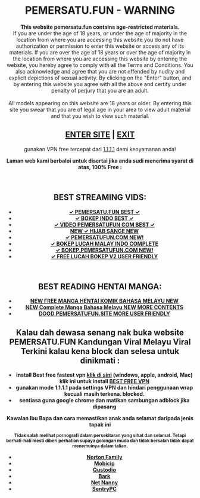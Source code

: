 
<body itemscope itemtype="http://schema.org/WebPage">
<main><center>
<div class="paper" itemscope itemtype="http://schema.org/Organization">
    <h1 itemprop="name">PEMERSATU.FUN - WARNING</h1>
    <strong>This website pemersatu.fun contains age-restricted materials.</strong><br />If you are under the age of 18 years, or under the age of majority in the location from where you are accessing this website you do not have authorization or permission to enter this website or access any of its materials. If you are over the age of 18 years or over the age of majority in the location from where you are accessing this website by entering the website, you hereby agree to comply with all the Terms and Conditions. You also acknowledge and agree that you are not offended by nudity and explicit depictions of sexual activity. By clicking on the "Enter" button, and by entering this website you agree with all the above and certify under penalty of perjury that you are an adult.<br /><br />All models appearing on this website are 18 years or older. By entering this site you swear that you are of legal age in your area to view adult material and that you wish to view such material.
    <h2 itemprop="url"><a href="https://pemersatufun.com" id="enter-site" target="_blank" rel="dofollow">ENTER SITE</a> | 
    <a href="https://wikipedia.com" rel="nofollow">EXIT</a></h2>
    <p>gunakan VPN free tercepat dari <a href="https://one.one.one.one/id-ID/" target="_blank">1.1.1.1</a> demi kenyamanan anda!</p>

   
</div>

<div class="paper">
    <p><strong>Laman web kami berbaloi untuk disertai jika anda sudi menerima syarat di atas, 100% Free :</strong></p><br />
    <h2>BEST STREAMING VIDS:</h2><strong>
    <ul class="myUL">
        <li itemprop="url"><a href="https://video.pemersatu.org" target="_blank" rel="dofollow">&#10003; PEMERSATU.FUN<span class="blinking"> BEST &#10003;</span></a></li>
	<li itemprop="url"><a href="https://216.219.94.112" target="_blank" rel="dofollow">&#10003; BOKEP INDO<span class="blinking"> BEST &#10003;</span></a></li>    
        <li itemprop="url"><a href="https://video.pemersatufun.com" target="_blank" rel="dofollow">&#10003; VIDEO PEMERSATUFUN COM<span class="blinking"> BEST &#10003;</span></a></li>
        <li itemprop="url"><a href="https://hijab.pemersatu.top" target="_blank"><span class="blinking">NEW </span>&#10003; HIJAB SANGE<span class="blinking"> NEW</span></a></li>
        <li itemprop="url"><a href="https://pemersatufun.com" target="_blank">&#10003; <strong>PEMERSATUFUN.COM</strong> <span class="blinking"> NEW!</span></a></li>
        <li itemprop="url"><a href="https://video.pemersatudotfun.com" target="_blank">&#10003; BOKEP LUCAH MALAY INDO<span class="blinking"> COMPLETE</span></a></li>
        <li itemprop="url"><a href="https://bokep.pemersatufun.com" target="_blank">&#10003; <strong>BOKEP.PEMERSATUFUN.COM</strong> <span class="blinking"> NEW!</span></a></li>
        <li itemprop="url"><a href="https://dood.pemersatufun.site" target="_blank" rel="noopener">&#10003; FREE LUCAH BOKEP V2<span class="blinking"> USER FRIENDLY</span></a></li>
    </ul>
    </strong><BR />
    <h2>BEST READING HENTAI MANGA:</h2><strong>
    <ul class="myUL">
        <li itemprop="url"><a href="https://manga.pemersatu.org" target="_blank" rel="noopener"><span class="blinking">NEW </span>FREE MANGA HENTAI KOMIK BAHASA MELAYU<span class="blinking"> NEW</span></a></li>
        <li itemprop="url"><a href="https://manga.pemersatu.top" target="_blank"><span class="blinking">NEW </span>Complete Manga Bahasa Melayu<span class="blinking"> NEW MORE CONTENTS</span></a></li>
        <li itemprop="url"><a href="https://dood.pemersatufun.site" target="_blank" rel="noopener">DOOD.PEMERSATUFUN.SITE<span class="blinking"> MORE USER FRIENDLY</span></a></li>
    </ul>
    <strong>
    <p><strong><h2>Kalau dah dewasa senang nak buka website PEMERSATU.FUN Kandungan Viral Melayu Viral Terkini kalau kena block dan selesa untuk dinikmati :</h2></strong></p>
    <ul class="myUL">
        <li>install Best free fastest vpn <a href="https://one.one.one.one/id-ID/" target="_blank">klik di sini</a> (windows, apple, android, Mac) klik ini untuk install <a href="https://one.one.one.one/id-ID/" target="_blank">BEST FREE VPN</a></li>
        <li>gunakan mode 1.1.1.1 pada settings VPN dan hindari penggunaan wrap kecuali masih terkena. blocked.</li>
        <li>sentiasa guna <strong>google chrome</strong> dan <strong>matikan sambungan adblock</strong> jika dipasang</li>
    </ul>
    <p><strong>Kawalan Ibu Bapa dan cara memastikan anak anda selamat daripada jenis tapak ini</strong></p>
    <p><small>Tidak salah melihat pornografi dalam persekitaran yang sihat dan selamat. Tetapi berhati-hati mesti diberi perhatian supaya golongan muda dan tidak bersalah tidak dapat menemuinya dalam talian.</small></p>
    <ul class="myUL">
        <li><a class="link" href="https://family.norton.com/" target="_blank" rel="noopener">Norton Family</a></li>
        <li><a class="link" href="https://www.mobicip.com/" target="_blank" rel="noopener">Mobicip</a></li>
        <li><a class="link" href="https://www.qustodio.com/" target="_blank" rel="noopener">Qustodio</a></li>
        <li><a class="link" href="https://www.bark.us/" target="_blank" rel="noopener">Bark</a></li>
        <li><a class="link" href="https://www.netnanny.com/" target="_blank" rel="noopener">Net Nanny</a></li>
        <li><a class="link" href="https://www.sentrypc.com/" target="_blank" rel="noopener">SentryPC</a></li>
    </ul>
</div></center>
</main>

<script>(function(){function c(){/* Script yang telah ada di sini */}})();</script>
<script>
// Script JavaScript untuk mengendalikan dropdown
document.getElementById("enter-site").addEventListener("click", function(event) {
    event.preventDefault();
    var dropdown = document.getElementById("dropdown");
    if (dropdown.style.display === "block") {
        dropdown.style.display = "none";
    } else {
        dropdown.style.display = "block";
    }
});

// Close the dropdown if the user clicks outside of it
window.onclick = function(event) {
    if (!event.target.matches('#enter-site')) {
        var dropdowns = document.getElementsByClassName("dropdown-content");
        for (var i = 0; i < dropdowns.length; i++) {
            var openDropdown = dropdowns[i];
            if (openDropdown.style.display === "block") {
                openDropdown.style.display = "none";
            }
        }
    }
}
</script>
</body>
</html>
